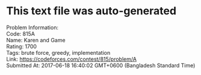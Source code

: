 # This text file was auto-generated  
  
Problem Information:  
Code: 815A  
Name: Karen and Game  
Rating: 1700  
Tags: brute force, greedy, implementation  
Link: https://codeforces.com/contest/815/problem/A  
Submitted At: 2017-06-18 16:40:02 GMT+0600 (Bangladesh Standard Time)  
